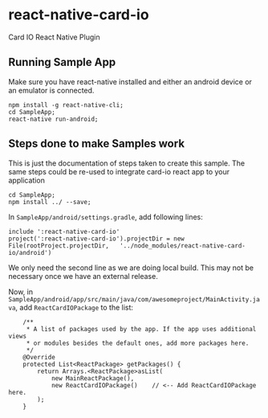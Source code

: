 # react-native-card-io
Card IO React Native Plugin

## Running Sample App

Make sure you have react-native installed and either an android device or an emulator is connected.
```
npm install -g react-native-cli;
cd SampleApp;
react-native run-android;
```

## Steps done to make Samples work

This is just the documentation of steps taken to create this sample. The same steps could be re-used to integrate card-io react app to your application

```
cd SampleApp;
npm install ../ --save;
```

In `SampleApp/android/settings.gradle`, add following lines:
```
include ':react-native-card-io'
project(':react-native-card-io').projectDir = new File(rootProject.projectDir,   '../node_modules/react-native-card-io/android')
```
We only need the second line as we are doing local build. This may not be necessary once we have an external release.

Now, in `SampleApp/android/app/src/main/java/com/awesomeproject/MainActivity.java`, add `ReactCardIOPackage` to the list:
```
    /**
     * A list of packages used by the app. If the app uses additional views
     * or modules besides the default ones, add more packages here.
     */
    @Override
    protected List<ReactPackage> getPackages() {
        return Arrays.<ReactPackage>asList(
            new MainReactPackage(),
            new ReactCardIOPackage()    // <-- Add ReactCardIOPackage here.
        );
    }
```
